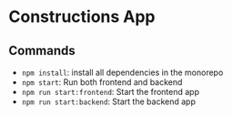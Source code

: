 # Constructions App

## Commands

- `npm install`: install all dependencies in the monorepo
- `npm start`: Run both frontend and backend
- `npm run start:frontend`: Start the frontend app
- `npm run start:backend`: Start the backend app